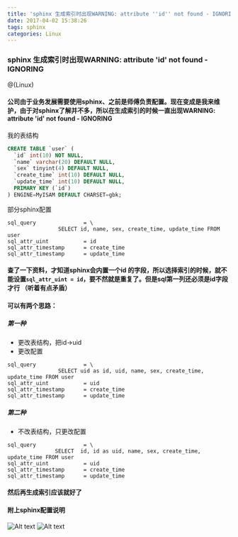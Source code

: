 ```yaml
---
title: 'sphinx 生成索引时出现WARNING: attribute ''id'' not found - IGNORING'
date: 2017-04-02 15:38:26
tags: sphinx
categories: Linux
---
```

### sphinx 生成索引时出现WARNING: attribute 'id' not found - IGNORING

@(Linux)

#### 公司由于业务发展需要使用sphinx、之前是师傅负责配置。现在变成是我来维护，由于对sphinx了解并不多，所以在生成索引的时候一直出现WARNING: attribute 'id' not found - IGNORING

我的表结构
```sql
CREATE TABLE `user` (
  `id` int(10) NOT NULL,
  `name` varchar(20) DEFAULT NULL,
  `sex` tinyint(4) DEFAULT NULL,
  `create_time` int(10) DEFAULT NULL,
  `update_time` int(10) DEFAULT NULL,
  PRIMARY KEY (`id`)
) ENGINE=MyISAM DEFAULT CHARSET=gbk;
```

部分sphinx配置
```roboconf
sql_query               = \
                SELECT id, name, sex, create_time, update_time FROM user
sql_attr_uint           = id
sql_attr_timestamp      = create_time
sql_attr_timestamp      = update_time

```

#### 查了一下资料，才知道sphinx会内置一个id 的字段，所以选择索引的时候，就不能设置`sql_attr_uint = id`，要不然就是重复了。但是sql第一列还必须是id字段才行 （听着有点矛盾）

#### 可以有两个思路：

##### 第一种

* 更改表结构，把id->uid
* 更改配置
```roboconf
sql_query               = \
                SELECT uid as id, uid, name, sex, create_time, update_time FROM user
sql_attr_uint           = uid
sql_attr_timestamp      = create_time
sql_attr_timestamp      = update_time
```

##### 第二种

* 不改表结构，只更改配置

 ```roboconf
sql_query               = \
                SELECT  id, id as uid, name, sex, create_time, update_time FROM user
sql_attr_uint			= uid
sql_attr_timestamp      = create_time
sql_attr_timestamp      = update_time
```

#### 然后再生成索引应该就好了 

#### 附上sphinx配置说明

![Alt text](/img/1491118645070.png)
![Alt text](/img/1491118649031.png)
